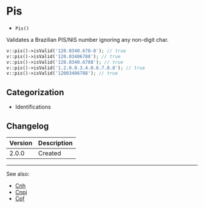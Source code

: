 # Pis

- `Pis()`

Validates a Brazilian PIS/NIS number ignoring any non-digit char.

```php
v::pis()->isValid('120.0340.678-8'); // true
v::pis()->isValid('120.03406788'); // true
v::pis()->isValid('120.0340.6788'); // true
v::pis()->isValid('1.2.0.0.3.4.0.6.7.8.8'); // true
v::pis()->isValid('12003406788'); // true
```

## Categorization

- Identifications

## Changelog

Version | Description
--------|-------------
  2.0.0 | Created

***
See also:

- [Cnh](Cnh.md)
- [Cnpj](Cnpj.md)
- [Cpf](Cpf.md)
